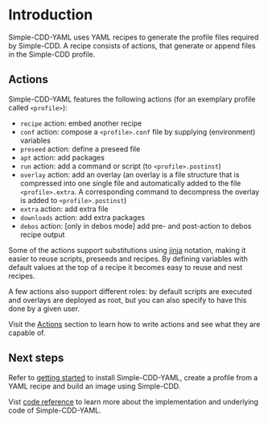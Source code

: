 # Introduction

Simple-CDD-YAML uses YAML recipes to generate the profile files required by
Simple-CDD. A recipe consists of actions, that generate or append files in the
Simple-CDD profile.

## Actions

Simple-CDD-YAML features the following actions (for an
exemplary profile called `<profile>`):

- `recipe` action: embed another recipe
- `conf` action: compose a `<profile>.conf` file by supplying (environment)
  variables
- `preseed` action: define a preseed file
- `apt` action: add packages
- `run` action: add a command or script (to `<profile>.postinst`)
- `overlay` action: add an overlay (an overlay is a file structure that is
  compressed into one single file and automatically added to the file
  `<profile>.extra`. A corresponding command to decompress the overlay is added
  to `<profile>.postinst`)
- `extra` action: add extra file
- `downloads` action: add extra packages
- `debos` action: [only in debos mode] add pre- and post-action to debos recipe
  output

Some of the actions support substitutions using
[jinja](https://palletsprojects.com/p/jinja/) notation, making it easier to
reuse scripts, preseeds and recipes. By defining variables with default values
at the top of a recipe it becomes easy to reuse and nest recipes.

A few actions also support different roles: by default scripts are executed and
overlays are deployed as root, but you can also specify to have this done by a
given user.

Visit the [Actions](actions/index.md) section to learn how to write actions and
see what they are capable of.

## Next steps

Refer to [getting started](getting_started.md) to install Simple-CDD-YAML,
create a profile from a YAML recipe and build an image using Simple-CDD.

Vist [code reference](reference/index.md) to learn more about the implementation and underlying code of Simple-CDD-YAML.
